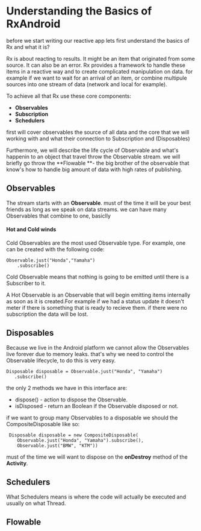 # Understanding the Basics of RxAndroid

before we start writing our reactive app lets first understand the basics of Rx and what it is?

Rx is about reacting to results. It might be an item that originated from some source. It can also be an error. Rx provides a framework to handle these items in a reactive way and to create complicated manipulation on data. for example if we want to wait for an arrival of an item, or combine multipule sources into one stream of data \(network and local for example\).

To achieve all that Rx use these core components:

* **Observables**
* **Subscription**
* **Schedulers**

first will cover observables the source of all data and the core that we will working with and what their connection to Subscription and \(Disposables\)

Furthermore, we will describe the life cycle of Observable and what's happenin to an object that travel throw the Observable stream. we will briefly go throw the **Flowable **- the big brother of the observable that know's how to handle big amount of data with high rates of publishing.

## Observables

The stream starts with an **Observable**. must of the time it will be your best friends as long as we speak on data streams. we can have many Observables that combine to one, basiclly 

#### Hot and Cold winds

Cold Observables are the most used Observable type. For example, one can be created with the following code:

```
Observable.just("Honda","Yamaha")
    .subscribe()
```

Cold Observable means that nothing is going to be emitted until there is a Subscriber to it.

A Hot Observable is an Observable that will begin emitting items internally as soon as it is created.For example if we had a status update it doesn't meter if there is something that is ready to recieve them. if there were no subscription the data will be lost.

## Disposables

Because we live in the Android platform we cannot allow the Observables live forever due to memory leaks. that's why we need to control the Observable lifecycle, to do this is very easy.

```
Disposable disposable = Observable.just("Honda", "Yamaha")
   .subscribe()
```

the only 2 methods we have in this interface are:

* dispose\(\) - action to dispose the Observable.
* isDisposed - return an Boolean if the Observable disposed or not.

if we want to group many Observables to a disposable we should the CompositeDisposable like so:

```
 Disposable disposable = new CompositeDisposable(
    Observable.just("Honda", "Yamaha").subscribe(),
    Observable.just("BMW", "KTM"))
```

must of the time we will want to dispose on the **onDestroy** method of the **Activity**.

## Schedulers

What Schedulers means is where the code will actually be executed and usually on what Thread.

## Flowable



